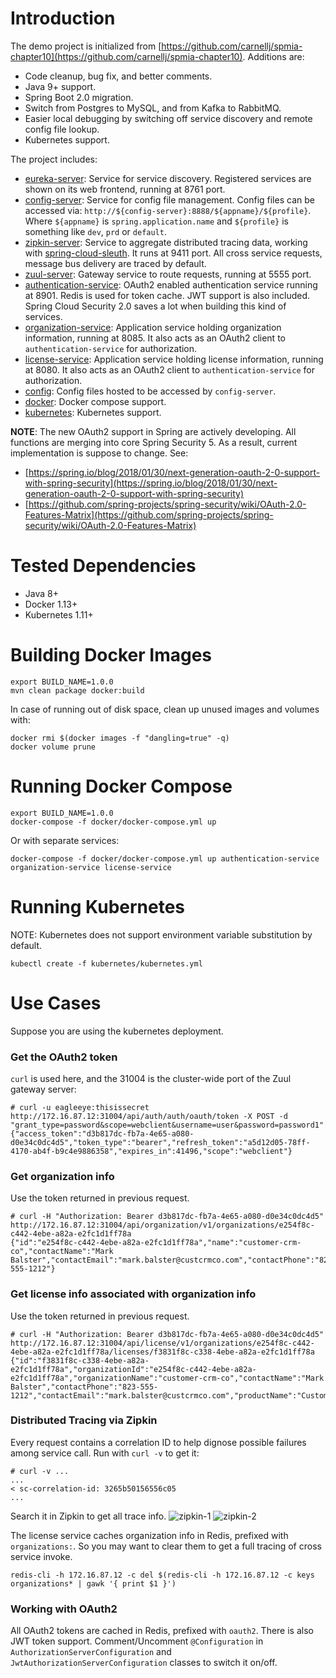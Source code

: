 # Introduction
The demo project is initialized from [https://github.com/carnellj/spmia-chapter10](https://github.com/carnellj/spmia-chapter10). Additions are:
- Code cleanup, bug fix, and better comments.
- Java 9+ support.
- Spring Boot 2.0 migration.
- Switch from Postgres to MySQL, and from Kafka to RabbitMQ.
- Easier local debugging by switching off service discovery and remote config file lookup.
- Kubernetes support.

The project includes:
- [eureka-server](eureka-server): Service for service discovery. Registered services are shown on its web frontend, running at 8761 port.
- [config-server](config-server): Service for config file management. Config files can be accessed via: `http://${config-server}:8888/${appname}/${profile}`. Where `${appname}` is `spring.application.name` and `${profile}` is something like `dev`, `prd` or `default`.
- [zipkin-server](zipkin-server): Service to aggregate distributed tracing data, working with [spring-cloud-sleuth](https://github.com/spring-cloud/spring-cloud-sleuth/). It runs at 9411 port. All cross service requests, message bus delivery are traced by default.
- [zuul-server](zuul-server): Gateway service to route requests, running at 5555 port.
- [authentication-service](authentication-service): OAuth2 enabled authentication service running at 8901. Redis is used for token cache. JWT support is also included. Spring Cloud Security 2.0 saves a lot when building this kind of services. 
- [organization-service](organization-service): Application service holding organization information, running at 8085. It also acts as an OAuth2 client to `authentication-service` for authorization.
- [license-service](license-service): Application service holding license information, running at 8080. It also acts as an OAuth2 client to `authentication-service` for authorization.
- [config](config): Config files hosted to be accessed by `config-server`.
- [docker](docker): Docker compose support.
- [kubernetes](kubernetes): Kubernetes support.

**NOTE**: The new OAuth2 support in Spring are actively developing. All functions are merging into core Spring Security 5. As a result, current implementation is suppose to change. See:
- [https://spring.io/blog/2018/01/30/next-generation-oauth-2-0-support-with-spring-security](https://spring.io/blog/2018/01/30/next-generation-oauth-2-0-support-with-spring-security)
- [https://github.com/spring-projects/spring-security/wiki/OAuth-2.0-Features-Matrix](https://github.com/spring-projects/spring-security/wiki/OAuth-2.0-Features-Matrix)

# Tested Dependencies
- Java 8+
- Docker 1.13+
- Kubernetes 1.11+

# Building Docker Images
```
export BUILD_NAME=1.0.0
mvn clean package docker:build
```
In case of running out of disk space, clean up unused images and volumes with:
```
docker rmi $(docker images -f "dangling=true" -q)
docker volume prune
```

# Running Docker Compose
```
export BUILD_NAME=1.0.0
docker-compose -f docker/docker-compose.yml up
```
Or with separate services:
```
docker-compose -f docker/docker-compose.yml up authentication-service organization-service license-service
```

# Running Kubernetes
NOTE: Kubernetes does not support environment variable substitution by default.
```
kubectl create -f kubernetes/kubernetes.yml
```

# Use Cases
Suppose you are using the kubernetes deployment.

### Get the OAuth2 token
`curl` is used here, and the 31004 is the cluster-wide port of the Zuul gateway server:
```
# curl -u eagleeye:thisissecret http://172.16.87.12:31004/api/auth/auth/oauth/token -X POST -d "grant_type=password&scope=webclient&username=user&password=password1"
{"access_token":"d3b817dc-fb7a-4e65-a080-d0e34c0dc4d5","token_type":"bearer","refresh_token":"a5d12d05-78ff-4170-ab4f-b9c4e9886358","expires_in":41496,"scope":"webclient"}
```
### Get organization info
Use the token returned in previous request.
```
# curl -H "Authorization: Bearer d3b817dc-fb7a-4e65-a080-d0e34c0dc4d5" http://172.16.87.12:31004/api/organization/v1/organizations/e254f8c-c442-4ebe-a82a-e2fc1d1ff78a
{"id":"e254f8c-c442-4ebe-a82a-e2fc1d1ff78a","name":"customer-crm-co","contactName":"Mark Balster","contactEmail":"mark.balster@custcrmco.com","contactPhone":"823-555-1212"}
```
### Get license info associated with organization info
Use the token returned in previous request.
```
# curl -H "Authorization: Bearer d3b817dc-fb7a-4e65-a080-d0e34c0dc4d5" http://172.16.87.12:31004/api/license/v1/organizations/e254f8c-c442-4ebe-a82a-e2fc1d1ff78a/licenses/f3831f8c-c338-4ebe-a82a-e2fc1d1ff78a
{"id":"f3831f8c-c338-4ebe-a82a-e2fc1d1ff78a","organizationId":"e254f8c-c442-4ebe-a82a-e2fc1d1ff78a","organizationName":"customer-crm-co","contactName":"Mark Balster","contactPhone":"823-555-1212","contactEmail":"mark.balster@custcrmco.com","productName":"CustomerPro","licenseType":"user","licenseMax":100,"licenseAllocated":5,"comment":null}
```

### Distributed Tracing via Zipkin
Every request contains a correlation ID to help dignose possible failures among service call. Run with `curl -v` to get it:
```
# curl -v ...
...
< sc-correlation-id: 3265b50156556c05
...
```
Search it in Zipkin to get all trace info.
![zipkin-1](https://raw.githubusercontent.com/gonwan/spring-cloud-demo/master/images/zipkin-1.png)
![zipkin-2](https://raw.githubusercontent.com/gonwan/spring-cloud-demo/master/images/zipkin-2.png)

The license service caches organization info in Redis, prefixed with `organizations:`. So you may want to clear them to get a full tracing of cross service invoke.
```
redis-cli -h 172.16.87.12 -c del $(redis-cli -h 172.16.87.12 -c keys organizations* | gawk '{ print $1 }')
```

### Working with OAuth2
All OAuth2 tokens are cached in Redis, prefixed with `oauth2`. There is also JWT token support. Comment/Uncomment `@Configuration` in `AuthorizationServerConfiguration` and `JwtAuthorizationServerConfiguration` classes to switch it on/off.
